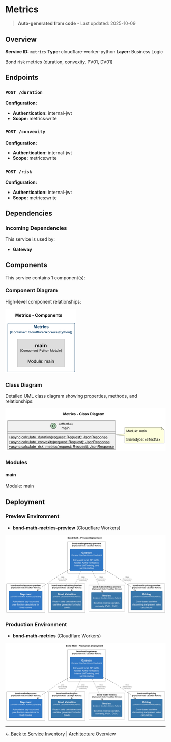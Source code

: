 # Metrics

> **Auto-generated from code** - Last updated: 2025-10-09

## Overview

**Service ID:** `metrics` **Type:** cloudflare-worker-python **Layer:** Business
Logic

Bond risk metrics (duration, convexity, PV01, DV01)

## Endpoints

### `POST /duration`

**Configuration:**

- **Authentication:** internal-jwt
- **Scope:** metrics:write

### `POST /convexity`

**Configuration:**

- **Authentication:** internal-jwt
- **Scope:** metrics:write

### `POST /risk`

**Configuration:**

- **Authentication:** internal-jwt
- **Scope:** metrics:write

## Dependencies

### Incoming Dependencies

This service is used by:

- **Gateway**

## Components

This service contains 1 component(s):

### Component Diagram

High-level component relationships:

![Metrics Component Diagram](../../diagrams/structurizr-Components_metrics.png)

### Class Diagram

Detailed UML class diagram showing properties, methods, and relationships:

![Metrics Class Diagram](../../diagrams/class-diagram-metrics.png)

### Modules

#### main

Module: main

## Deployment

### Preview Environment

- **bond-math-metrics-preview** (Cloudflare Workers)

![Preview Deployment Diagram](../../diagrams/structurizr-Deployment_preview.png)

### Production Environment

- **bond-math-metrics** (Cloudflare Workers)

![Production Deployment Diagram](../../diagrams/structurizr-Deployment_production.png)

---

[← Back to Service Inventory](../services.md) |
[Architecture Overview](../index.md)
